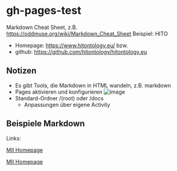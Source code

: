 # gh-pages-test
Markdown Cheat Sheet, z.B. https://oddmuse.org/wiki/Markdown_Cheat_Sheet
Beispiel: HITO
 * Homepage: https://www.hitontology.eu/ bzw.
 * github: https://github.com/hitontology/hitontology.eu
## Notizen
  * Es gibt Tools, die Markdown in HTML wandeln, z.B. markdown
  * Pages aktivieren und konfigurieren ![image](https://github.com/SebStaeubert/gh-pages-test/assets/11329281/e5058c54-a347-4549-b781-756771b6714d)
  * Standard-Ordner /(root) oder /docs
    * Anpassungen über eigene Activity


## Beispiele Markdown
Links:

[MII Homepage](https://www.medizininformatik-initiative.de/)

<a href=https://www.medizininformatik-initiative.de>MII Homepage</a>
